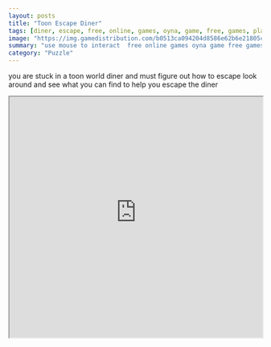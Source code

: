 ```yaml
---
layout: posts
title: "Toon Escape Diner"
tags: [diner, escape, free, online, games, oyna, game, free, games, play, play, games]
image: "https://img.gamedistribution.com/b0513ca094204d8586e62b6e21805c1d.jpg"
summary: "use mouse to interact  free online games oyna game free games play play games"
category: "Puzzle"
---
```


you are stuck in a toon world diner and must figure out how to escape look around and see what you can find to help you escape the diner

<iframe width="100%" height="480px;" src="https://flash.gamedistribution.com?game=b0513ca094204d8586e62b6e21805c1d"></iframe>